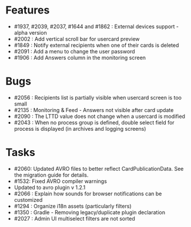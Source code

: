 # Features

* #1937, #2039, #2037, #1644 and #1862 : External devices support - alpha version
* #2002 : Add vertical scroll bar for usercard preview
* #1849 : Notify external recipients when one of their cards is deleted
* #2091 : Add a menu to change the user password
* #1906 : Add Answers column in the monitoring screen


# Bugs

* #2056 : Recipients list is partially visible when usercard screen is too small
* #2135 : Monitoring & Feed - Answers not visible after card update
* #2090 : The LTTD value does not change when a usercard is modified
* #2043 : When no process group is defined, double select field for process is displayed (in archives and logging screens)

# Tasks

* #2060: Updated AVRO files to better reflect CardPublicationData. See the migration guide for details.
* #1532: Fixed AVRO compiler warnings
* Updated to avro plugin v 1.2.1
* #2066 : Explain how sounds for browser notifications can be customized
* #1294 : Organize i18n assets (particularly filters)
* #1350 : Gradle - Removing legacy/duplicate plugin declaration
* #2027 : Admin UI multiselect filters are not sorted



